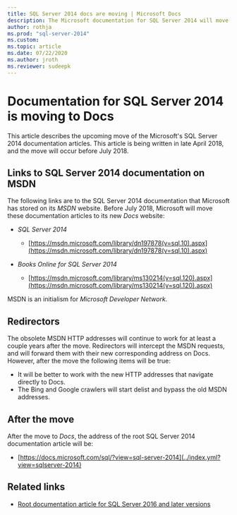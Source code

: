 ```yaml
---
title: SQL Server 2014 docs are moving | Microsoft Docs
description: The Microsoft documentation for SQL Server 2014 will move before July 2018, from MSDN to here on docs.
author: rothja
ms.prod: "sql-server-2014"
ms.custom:
ms.topic: article
ms.date: 07/22/2020
ms.author: jroth
ms.reviewer: sudeepk
---
```

# Documentation for SQL Server 2014 is moving to Docs

This article describes the upcoming move of the Microsoft's SQL Server 2014 documentation articles. This article is being written in late April 2018, and the move will occur before July 2018.

## Links to SQL Server 2014 documentation on MSDN

The following links are to the SQL Server 2014 documentation that Microsoft has stored on its *MSDN* website. Before July 2018, Microsoft will move these documentation articles to its new *Docs* website:

- *SQL Server 2014*
    - [https://msdn.microsoft.com/library/dn197878(v=sql.10).aspx](https://msdn.microsoft.com/library/dn197878(v=sql.10).aspx)

- *Books Online for SQL Server 2014*
    - [https://msdn.microsoft.com/library/ms130214(v=sql.120).aspx](https://msdn.microsoft.com/library/ms130214(v=sql.120).aspx)

MSDN is an initialism for *Microsoft Developer Network*.


## Redirectors

The obsolete MSDN HTTP addresses will continue to work for at least a couple years after the move. Redirectors will intercept the MSDN requests, and will forward them with their new corresponding address on Docs. However, after the move the following items will be true:

- It will be better to work with the new HTTP addresses that navigate directly to Docs.
- The Bing and Google crawlers will start delist and bypass the old MSDN addresses.


## After the move

After the move to *Docs*, the address of the root SQL Server 2014 documentation article will be:

- [https://docs.microsoft.com/sql/?view=sql-server-2014](../index.yml?view=sqlserver-2014)


## Related links

- [Root documentation article for SQL Server 2016 and later versions](https://docs.microsoft.com/sql/?view=sql-server-2016)

